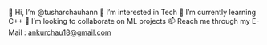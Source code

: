 👋 Hi, I’m @tusharchauhann
👀 I’m interested in Tech
🌱 I’m currently learning C++ 
💞️ I’m looking to collaborate on ML projects
📫 Reach me through my E-Mail : ankurchau18@gmail.com


